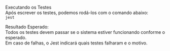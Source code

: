 Executando os Testes  
Após escrever os testes, podemos rodá-los com o comando abaixo:  
`jest`  

Resultado Esperado:  
Todos os testes devem passar se o sistema estiver funcionando conforme o esperado.  
Em caso de falhas, o Jest indicará quais testes falharam e o motivo.
